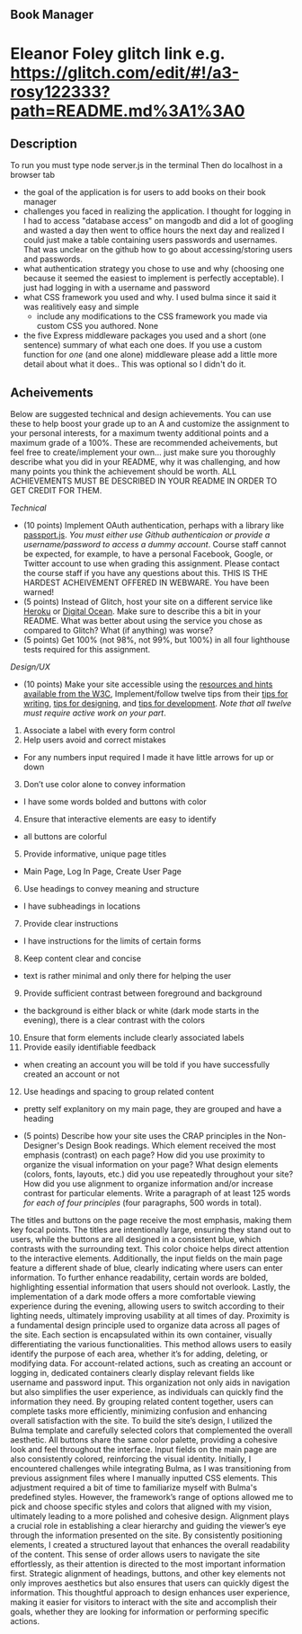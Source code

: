## Book Manager
Eleanor Foley
glitch link e.g. https://glitch.com/edit/#!/a3-rosy122333?path=README.md%3A1%3A0
===

Description
---
To run you must type node server.js in the terminal
Then do localhost in a browser tab

- the goal of the application is for users to add books on their book manager
- challenges you faced in realizing the application. I thought for logging in I had to access "database access" on mangodb and did a lot of googling and wasted a day then went to office hours the next day and realized I could just make a table containing users passwords and usernames. That was unclear on the github how to go about accessing/storing users and passwords.
- what authentication strategy you chose to use and why (choosing one because it seemed the easiest to implement is perfectly acceptable). I just had logging in with a username and password
- what CSS framework you used and why. I used bulma since it said it was realitively easy and simple
  - include any modifications to the CSS framework you made via custom CSS you authored. None
- the five Express middleware packages you used and a short (one sentence) summary of what each one does. If you use a custom function for *one* (and one alone) middleware please 
add a little more detail about what it does.. This was optional so I didn't do it.



Acheivements
---
Below are suggested technical and design achievements. You can use these to help boost your grade up to an A and customize the 
assignment to your personal interests, for a maximum twenty additional points and a maximum grade of a 100%. 
These are recommended acheivements, but feel free to create/implement your own... just make sure you thoroughly describe what you did in your README, 
why it was challenging, and how many points you think the achievement should be worth. 
ALL ACHIEVEMENTS MUST BE DESCRIBED IN YOUR README IN ORDER TO GET CREDIT FOR THEM.

*Technical*
- (10 points) Implement OAuth authentication, perhaps with a library like [passport.js](http://www.passportjs.org/). 
*You must either use Github authenticaion or provide a username/password to access a dummy account*. 
Course staff cannot be expected, for example, to have a personal Facebook, Google, or Twitter account to use when grading this assignment. 
Please contact the course staff if you have any questions about this. THIS IS THE HARDEST ACHEIVEMENT OFFERED IN WEBWARE. You have been warned!  
- (5 points) Instead of Glitch, host your site on a different service like [Heroku](https://www.heroku.com) or [Digital Ocean](https://www.digitalocean.com). Make sure to describe this a bit in your README. What was better about using the service you chose as compared to Glitch? What (if anything) was worse? 
- (5 points) Get 100% (not 98%, not 99%, but 100%) in all four lighthouse tests required for this assignment.  

*Design/UX*
- (10 points) Make your site accessible using the [resources and hints available from the W3C](https://www.w3.org/WAI/), Implement/follow twelve tips from their [tips for writing](https://www.w3.org/WAI/tips/writing/), [tips for designing](https://www.w3.org/WAI/tips/designing/), and [tips for development](https://www.w3.org/WAI/tips/developing/). *Note that all twelve must require active work on your part*. 

1. Associate a label with every form control
2. Help users avoid and correct mistakes
- For any numbers input required I made it have little arrows for up or down
3. Don’t use color alone to convey information
- I have some words bolded and buttons with color
4. Ensure that interactive elements are easy to identify
- all buttons are colorful
5. Provide informative, unique page titles
- Main Page, Log In Page, Create User Page
6. Use headings to convey meaning and structure
- I have subheadings in locations 
7. Provide clear instructions
- I have instructions for the limits of certain forms
8. Keep content clear and concise
- text is rather minimal and only there for helping the user
9. Provide sufficient contrast between foreground and background
- the background is either black or white (dark mode starts in the evening), there is a clear contrast with the colors
10. Ensure that form elements include clearly associated labels
11. Provide easily identifiable feedback
- when creating an account you will be told if you have successfully created an account or not
12. Use headings and spacing to group related content
- pretty self explanitory on my main page, they are grouped and have a heading



- (5 points) Describe how your site uses the CRAP principles in the Non-Designer's Design Book readings. 
Which element received the most emphasis (contrast) on each page? 
How did you use proximity to organize the visual information on your page? 
What design elements (colors, fonts, layouts, etc.) did you use repeatedly throughout your site? 
How did you use alignment to organize information and/or increase contrast for particular elements. 
Write a paragraph of at least 125 words *for each of four principles* (four paragraphs, 500 words in total). 

The titles and buttons on the page receive the most emphasis, making them key focal points. The titles are intentionally large, ensuring they stand out to users, while the buttons are all designed in a consistent blue, which contrasts with the surrounding text. This color choice helps direct attention to the interactive elements. Additionally, the input fields on the main page feature a different shade of blue, clearly indicating where users can enter information. To further enhance readability, certain words are bolded, highlighting essential information that users should not overlook. Lastly, the implementation of a dark mode offers a more comfortable viewing experience during the evening, allowing users to switch according to their lighting needs, ultimately improving usability at all times of day.
Proximity is a fundamental design principle used to organize data across all pages of the site. Each section is encapsulated within its own container, visually differentiating the various functionalities. This method allows users to easily identify the purpose of each area, whether it’s for adding, deleting, or modifying data. For account-related actions, such as creating an account or logging in, dedicated containers clearly display relevant fields like username and password input. This organization not only aids in navigation but also simplifies the user experience, as individuals can quickly find the information they need. By grouping related content together, users can complete tasks more efficiently, minimizing confusion and enhancing overall satisfaction with the site.
To build the site’s design, I utilized the Bulma template and carefully selected colors that complemented the overall aesthetic. All buttons share the same color palette, providing a cohesive look and feel throughout the interface. Input fields on the main page are also consistently colored, reinforcing the visual identity. Initially, I encountered challenges while integrating Bulma, as I was transitioning from previous assignment files where I manually inputted CSS elements. This adjustment required a bit of time to familiarize myself with Bulma's predefined styles. However, the framework’s range of options allowed me to pick and choose specific styles and colors that aligned with my vision, ultimately leading to a more polished and cohesive design.
Alignment plays a crucial role in establishing a clear hierarchy and guiding the viewer’s eye through the information presented on the site. By consistently positioning elements, I created a structured layout that enhances the overall readability of the content. This sense of order allows users to navigate the site effortlessly, as their attention is directed to the most important information first. Strategic alignment of headings, buttons, and other key elements not only improves aesthetics but also ensures that users can quickly digest the information. This thoughtful approach to design enhances user experience, making it easier for visitors to interact with the site and accomplish their goals, whether they are looking for information or performing specific actions.


